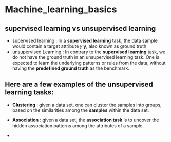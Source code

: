 # Machine_learning_basics

## supervised learning vs unsupervised learning

* supervised learning : In a **supervised learning**  task, the data sample would contain a target attribute 
𝑦
**y**, also known as ground truth
* unsupervised Learning : In contrary to the **supervised learning** task, we do not have the ground truth in an unsupervised learning task. One is expected to learn the underlying patterns or rules from the data, without having the **predefined ground truth** as the benchmark.

## Here are a few examples of the unsupervised learning tasks:

* **Clustering** : given a data set, one can cluster the samples into groups, based on the similarities among the **samples** within the data set.
  
* **Association** : given a data set, the **association task** is to uncover the hidden association patterns among the attributes of a sample.

* 
